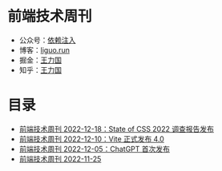 # 前端技术周刊


* 公众号：[依赖注入](https://mp.weixin.qq.com/s/k8bm24JFz1BcSsjLtX4H0A)
* 博客：[liguo.run](https://liguo.run)
* 掘金：[王力国](https://juejin.cn/user/3562073403165063/posts)
* 知乎：[王力国](https://www.zhihu.com/people/san-huan-mei-you-shao/posts)

# 目录
* [前端技术周刊 2022-12-18：State of CSS 2022 调查报告发布](https://github.com/olivewind/weekly/issues/4)
* [前端技术周刊 2022-12-10：Vite 正式发布 4.0](https://github.com/olivewind/weekly/issues/3)
* [前端技术周刊 2022-12-05：ChatGPT 首次发布](https://github.com/olivewind/weekly/issues/2)
* [前端技术周刊 2022-11-25](https://github.com/olivewind/weekly/issues/1)
